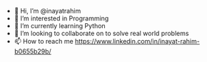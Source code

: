 - 👋 Hi, I’m @inayatrahim
- 👀 I’m interested in Programming
- 🌱 I’m currently learning Python
- 💞️ I’m looking to collaborate on to solve real world problems
- 📫 How to reach me https://www.linkedin.com/in/inayat-rahim-b0655b29b/

<!---
inayatu123/inayatu123 is a ✨ special ✨ repository because its `README.md` (this file) appears on your GitHub profile.
You can click the Preview link to take a look at your changes.
--->
